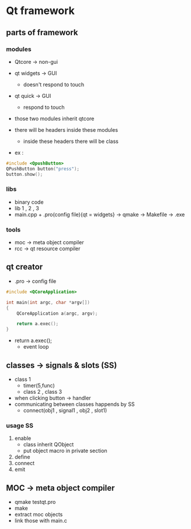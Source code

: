 # Qt framework

## parts of framework
###  modules
- Qtcore -> non-gui
- qt widgets -> GUI
    - doesn't respond to touch
- qt quick -> GUI
    - respond to touch
- those two modules inherit qtcore 

- there will be headers inside these modules
    - inside these headers there will be class
- ex :
```cpp
#include <QpushButton>
QPushButton button("press");
button.show();
```

### libs
- binary code
- lib 1 , 2 , 3
- main.cpp + .pro(config file){qt = widgets} -> qmake -> Makefile -> .exe 



### tools
- moc -> meta object compiler
- rcc -> qt resource compiler


## qt creator
- .pro -> config file
```cpp
#include <QCoreApplication>

int main(int argc, char *argv[])
{
    QCoreApplication a(argc, argv);

    return a.exec();
}
```
-  return a.exec();
    - event loop

## classes -> signals & slots (SS)
- class 1 
    - timer(5,func)
    - class 2 , class 3
- when clicking button -> handler
- communicating between classes happends by SS
    - connect(obj1 , signal1 , obj2 , slot1)


### usage SS
1. enable
    - class inherit QObject
    - put object macro in private section
2. define
3. connect 
4. emit


## MOC -> meta object compiler
- qmake testqt.pro
- make
- extract moc objects
- link those with main.c

